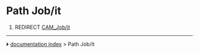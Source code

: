 # Path Job/it
1.  REDIRECT [CAM_Job/it](CAM_Job/it.md)



---
⏵ [documentation index](../README.md) > Path Job/it
